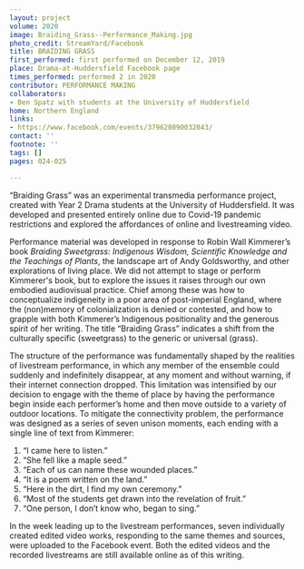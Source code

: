 ```yaml
---
layout: project
volume: 2020
image: Braiding_Grass--Performance_Making.jpg
photo_credit: StreamYard/Facebook
title: BRAIDING GRASS
first_performed: first performed on December 12, 2019
place: Drama-at-Huddersfield Facebook page
times_performed: performed 2 in 2020
contributor: PERFORMANCE MAKING
collaborators:
- Ben Spatz with students at the University of Huddersfield
home: Northern England
links:
- https://www.facebook.com/events/379628090032043/
contact: ''
footnote: ''
tags: []
pages: 024-025

---
```


“Braiding Grass” was an experimental transmedia performance project, created with Year 2 Drama students at the University of Huddersfield. It was developed and presented entirely online due to Covid-19 pandemic restrictions and explored the affordances of online and livestreaming video.

Performance material was developed in response to Robin Wall Kimmerer’s book *Braiding Sweetgrass: Indigenous Wisdom, Scientific Knowledge and the Teachings of Plants*, the landscape art of Andy Goldsworthy, and other explorations of living place. We did not attempt to stage or perform Kimmerer's book, but to explore the issues it raises through our own embodied audiovisual practice. Chief among these was how to conceptualize indigeneity in a poor area of post-imperial England, where the (non)memory of colonialization is denied or contested, and how to grapple with both Kimmerer’s Indigenous positionality and the generous spirit of her writing. The title “Braiding Grass” indicates a shift from the culturally specific (sweetgrass) to the generic or universal (grass).

The structure of the performance was fundamentally shaped by the realities of livestream performance, in which any member of the ensemble could suddenly and indefinitely disappear, at any moment and without warning, if their internet connection dropped. This limitation was intensified by our decision to engage with the theme of place by having the performance begin inside each performer’s home and then move outside to a variety of outdoor locations. To mitigate the connectivity problem, the performance was designed as a series of seven unison moments, each ending with a single line of text from Kimmerer:

1. “I came here to listen.”
2. “She fell like a maple seed.”
3. “Each of us can name these wounded places.”
4. “It is a poem written on the land.”
5. “Here in the dirt, I find my own ceremony.”
6. “Most of the students get drawn into the revelation of fruit.”
7. “One person, I don’t know who, began to sing.”

In the week leading up to the livestream performances, seven individually created edited video works, responding to the same themes and sources, were uploaded to the Facebook event. Both the edited videos and the recorded livestreams are still available online as of this writing.
